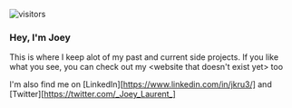 ![visitors](https://visitor-badge.glitch.me/badge?page_id=jkru3.jkru3&left_color=green&right_color=red) 


### Hey, I'm Joey

This is where I keep alot of my past and current side projects. If you like what you see, you can check out my <website that doesn't exist yet> too

I'm also find me on [LinkedIn][https://www.linkedin.com/in/jkru3/] and [Twitter][https://twitter.com/_Joey_Laurent_]

<!--
**jkru3/jkru3** is a ✨ _special_ ✨ repository because its `README.md` (this file) appears on your GitHub profile.

Here are some ideas to get you started:


- 🔭 I’m currently working on ...
- 🌱 I’m currently learning ...
- 👯 I’m looking to collaborate on ...
- 🤔 I’m looking for help with ...
- 💬 Ask me about ...
- 📫 How to reach me: ...
- 😄 Pronouns: ...
- ⚡ Fun fact: ...
-->
